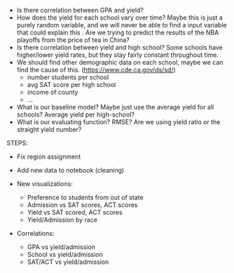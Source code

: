 * Is there correlation between GPA and yield?
* How does the yield for each school vary over time? Maybe this is just a purely random variable, and we will never be able to find a input variable that could explain this . Are we trying to predict the results of the NBA playoffs from the price of tea in China?
* Is there correlation between yield and high school? Some schools have higher/lower yield rates, but they stay fairly constant throughout time.
* We should find other demographic data on each school, maybe we can find the cause of this. (https://www.cde.ca.gov/ds/sd/)
  * number students per school
  * avg SAT score per high school
  * income of county
  * ...
* What is our baseline model? Maybe just use the average yield for all schools? Average yield per high-school?
* What is our evaluating function? RMSE? Are we using yield ratio or the straight yield number?


STEPS:

- Fix region assignment
- Add new data to notebook (cleaning)



- New visualizations:
  - Preference to students from out of state
  - Admission vs SAT scores, ACT scores
  - Yield vs SAT scored, ACT scores
  - Yield/Admission by race
 
- Correlations:
  - GPA vs yield/admission
  - School vs yield/admission
  - SAT/ACT vs yield/admission
